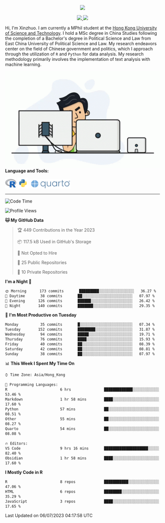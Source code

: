 <div align='center'>
<img src='https://readme-typing-svg.herokuapp.com?font=ubuntu&color=4d3900&center=true&lines=HKUST+Mphil+in+SOSC;Focus+on+China;Code+for+PoliSci'/>
</div>

<p align='center'>
 <a href='https://www.linkedin.com/in/xinzhuo-huang-5161011ba/' target='_blank'>
        <img src='https://img.shields.io/badge/linkedin%20-%230077B5.svg?&style=for-the-badge&logo=linkedin&logoColor=white'/>
    </a>
 <a href='https://twitter.com/HsinchoH' target='_blank'>
        <img src='https://img.shields.io/badge/Twitter-1DA1F2?style=for-the-badge&logo=twitter&logoColor=white'/>
    </a>
    </p>
    
Hi, I'm Xinzhuo. I am currently a MPhil student at the [Hong Kong University of Science and Technology](https://sosc.hkust.edu.hk/node/613). I hold a MSc degree in China Studies following the completion of a Bachelor's degree in Political Science and Law from East China University of Political Science and Law. My research endeavors center on the field of Chinese government and politics, which I approach through the utilization of `R` and `Python` for data analysis. My research methodology primarily involves the implementation of text analysis with machine learning.




<img align='right' src="https://github.com/xinzhuohkust/xinzhuohkust/blob/main/programmer.gif" width="590">



**Language and Tools:**  

<code><img height="36" src="https://raw.githubusercontent.com/github/explore/80688e429a7d4ef2fca1e82350fe8e3517d3494d/topics/r/r.png"></code>
<code><img height="36" src="https://raw.githubusercontent.com/github/explore/80688e429a7d4ef2fca1e82350fe8e3517d3494d/topics/python/python.png"></code>
<code><img height="32" src="https://github.com/quarto-dev/quarto-r/blob/main/man/figures/quarto.png"></code>

---
<!--START_SECTION:waka-->
![Code Time](http://img.shields.io/badge/Code%20Time-688%20hrs%2030%20mins-blue)

![Profile Views](http://img.shields.io/badge/Profile%20Views-4-blue)

**🐱 My GitHub Data** 

> 🏆 449 Contributions in the Year 2023
 > 
> 📦 117.5 kB Used in GitHub's Storage 
 > 
> 🚫 Not Opted to Hire
 > 
> 📜 25 Public Repositories 
 > 
> 🔑 10 Private Repositories  
 > 
**I'm a Night 🦉** 

```text
🌞 Morning      173 commits       █████████░░░░░░░░░░░░░░░░   36.27 % 
🌆 Daytime       38 commits       ██░░░░░░░░░░░░░░░░░░░░░░░   07.97 % 
🌃 Evening      126 commits       ██████░░░░░░░░░░░░░░░░░░░   26.42 % 
🌙 Night        140 commits       ███████░░░░░░░░░░░░░░░░░░   29.35 % 

```
📅 **I'm Most Productive on Tuesday** 

```text
Monday          35 commits       █░░░░░░░░░░░░░░░░░░░░░░░░   07.34 % 
Tuesday        152 commits       ████████░░░░░░░░░░░░░░░░░   31.87 % 
Wednesday       94 commits       █████░░░░░░░░░░░░░░░░░░░░   19.71 % 
Thursday        76 commits       ████░░░░░░░░░░░░░░░░░░░░░   15.93 % 
Friday          40 commits       ██░░░░░░░░░░░░░░░░░░░░░░░   08.39 % 
Saturday        42 commits       ██░░░░░░░░░░░░░░░░░░░░░░░   08.81 % 
Sunday          38 commits       ██░░░░░░░░░░░░░░░░░░░░░░░   07.97 % 

```


📊 **This Week I Spent My Time On** 

```text
⌚︎ Time Zone: Asia/Hong_Kong

💬 Programming Languages: 
R                        6 hrs               █████████████░░░░░░░░░░░░   53.46 % 
Markdown                 1 hr 58 mins        ████░░░░░░░░░░░░░░░░░░░░░   17.60 % 
Python                   57 mins             ██░░░░░░░░░░░░░░░░░░░░░░░   08.51 % 
Other                    55 mins             ██░░░░░░░░░░░░░░░░░░░░░░░   08.27 % 
Quarto                   54 mins             ██░░░░░░░░░░░░░░░░░░░░░░░   08.08 % 

🔥 Editors: 
VS Code                  9 hrs 16 mins       ████████████████████░░░░░   82.40 % 
Obsidian                 1 hr 58 mins        ████░░░░░░░░░░░░░░░░░░░░░   17.60 % 

```

**I Mostly Code in R** 

```text
R                        8 repos             ███████████░░░░░░░░░░░░░░   47.06 % 
HTML                     6 repos             ████████░░░░░░░░░░░░░░░░░   35.29 % 
JavaScript               3 repos             ████░░░░░░░░░░░░░░░░░░░░░   17.65 % 

```



 Last Updated on 06/07/2023 04:17:58 UTC
<!--END_SECTION:waka-->
    
    
    
    
    
    
    
    
